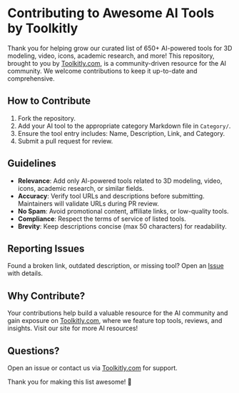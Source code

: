 # Contributing to Awesome AI Tools by Toolkitly

Thank you for helping grow our curated list of 650+ AI-powered tools for 3D modeling, video, icons, academic research, and more! This repository, brought to you by [Toolkitly.com](https://toolkitly.com), is a community-driven resource for the AI community. We welcome contributions to keep it up-to-date and comprehensive.

## How to Contribute

1. Fork the repository.
2. Add your AI tool to the appropriate category Markdown file in `Category/`.
3. Ensure the tool entry includes: Name, Description, Link, and Category.
4. Submit a pull request for review.
   
## Guidelines
- **Relevance**: Add only AI-powered tools related to 3D modeling, video, icons, academic research, or similar fields.
- **Accuracy**: Verify tool URLs and descriptions before submitting. Maintainers will validate URLs during PR review.
- **No Spam**: Avoid promotional content, affiliate links, or low-quality tools.
- **Compliance**: Respect the terms of service of listed tools.
- **Brevity**: Keep descriptions concise (max 50 characters) for readability.

## Reporting Issues
Found a broken link, outdated description, or missing tool? Open an [Issue](https://github.com/ToolkitlyAI/awesome-ai-tools/issues) with details. 

## Why Contribute?
Your contributions help build a valuable resource for the AI community and gain exposure on [Toolkitly.com](https://toolkitly.com), where we feature top tools, reviews, and insights. Visit our site for more AI resources!

## Questions?
Open an issue or contact us via [Toolkitly.com](https://toolkitly.com) for support.

Thank you for making this list awesome! 🚀
